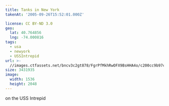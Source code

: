 ```yaml
---
title: Tanks in New York
takenAt: '2005-09-26T15:52:01.000Z'

license: CC BY-ND 3.0
geo:
  lat: 40.764856
  lng: -74.000816
tags:
  - usa
  - newyork
  - USSIntrepid
url: >-
  //images.ctfassets.net/bncv3c2gt878/FgrPfMkhRwOFX9BsHHA4o/c200cc9b97ccaa3fd937157a548281ff/tanks-in-new-york_4324855243_o
size: 3431935
image:
  width: 1536
  height: 2048
---
```


on the USS Intrepid

